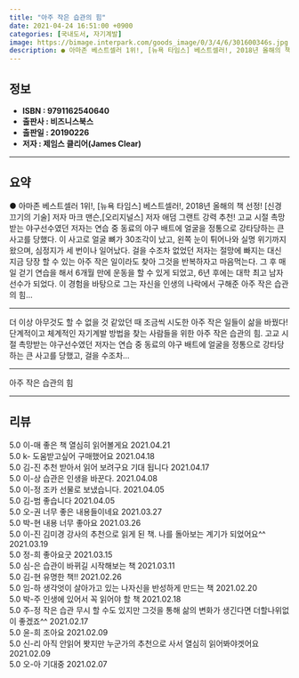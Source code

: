 ```yaml
---
title: "아주 작은 습관의 힘"
date: 2021-04-24 16:51:00 +0900
categories: [국내도서, 자기계발]
image: https://bimage.interpark.com/goods_image/0/3/4/6/301600346s.jpg
description: ● 아마존 베스트셀러 1위!, [뉴욕 타임스] 베스트셀러!, 2018년 올해의 책 선정! [신경 끄기의 기술] 저자 마크 맨슨,[오리지널스] 저자 애덤 그랜트 강력 추천! 고교 시절 촉망받는 야구선수였던 저자는 연습 중 동료의 야구 배트에 얼굴을 정통으로 강타당하는 큰 사고를 당했다.
---
```


## **정보**

- **ISBN : 9791162540640**
- **출판사 : 비즈니스북스**
- **출판일 : 20190226**
- **저자 : 제임스 클리어(James Clear)**

------



## **요약**

●  아마존 베스트셀러 1위!, [뉴욕 타임스] 베스트셀러!, 2018년 올해의 책 선정! [신경 끄기의 기술] 저자 마크 맨슨,[오리지널스] 저자 애덤 그랜트 강력 추천! 고교 시절 촉망받는 야구선수였던 저자는 연습 중 동료의 야구 배트에 얼굴을 정통으로 강타당하는 큰 사고를 당했다. 이 사고로 얼굴 뼈가 30조각이 났고, 왼쪽 눈이 튀어나와 실명 위기까지 왔으며, 심정지가 세 번이나 일어났다. 걸을 수조차 없었던 저자는 절망에 빠지는 대신 지금 당장 할 수 있는 아주 작은 일이라도 찾아 그것을 반복하자고 마음먹는다. 그 후 매일 걷기 연습을 해서 6개월 만에 운동을 할 수 있게 되었고, 6년 후에는 대학 최고 남자 선수가 되었다. 이 경험을 바탕으로 그는 자신을 인생의 나락에서 구해준 아주 작은 습관의 힘...

------

더 이상 아무것도 할 수 없을 것 같았던 때 조금씩 시도한 아주 작은 일들이 삶을 바꿨다!단계적이고 체계적인 자기계발 방법을 찾는 사람들을 위한 아주 작은 습관의 힘. 고교 시절 촉망받는 야구선수였던 저자는 연습 중 동료의 야구 배트에 얼굴을 정통으로 강타당하는 큰 사고를 당했고, 걸을 수조차... 

------


아주 작은 습관의 힘 

------


## **리뷰** 

5.0 이-매 좋은 책 열심히 읽어볼게요 2021.04.21 <br/>5.0 k- 도움받고싶어 구매했어요 2021.04.18 <br/>5.0 김-진 추천 받아서 읽어 보려구요
기대 됩니다 2021.04.17 <br/>5.0 이-상 습관은 인생을 바꾼다. 2021.04.08 <br/>5.0 이-정 조카 선물로 보냈습니다. 2021.04.05 <br/>5.0 김-범 좋습니다 2021.04.05 <br/>5.0 오-권 너무 좋은 내용들이네요  2021.03.27 <br/>5.0 박-현 내용 너무 좋아요 2021.03.26 <br/>5.0 이-진 김미경 강사의 추천으로 읽게 된 책.
나를 돌아보는 계기가 되었어요^^ 2021.03.19 <br/>5.0 정-희 좋아요굿 2021.03.15 <br/>5.0 심-은 습관이 바뀌길 시작해보는 책 2021.03.11 <br/>5.0 김-현 유명한 책!! 2021.02.26 <br/>5.0 임-하 생각엇이 살아가고 있는 나자신을 반성하게 만드는 책 2021.02.20 <br/>5.0 박-주 인생에 있어서 꼭 읽어야 할 책 2021.02.18 <br/>5.0 주-정 작은 습관 무시 할 수도 있지만 그것을 통해 삶의 변화가 생긴다면 더할나위없이 좋겠죠^^ 2021.02.17 <br/>5.0 윤-희 조아요 2021.02.09 <br/>5.0 신-리 아직 안읽어 봣지만 누군가의 추천으로 사서 열심히 읽어봐야겟어요 2021.02.09 <br/>5.0 오-아 기대중 2021.02.07 <br/>